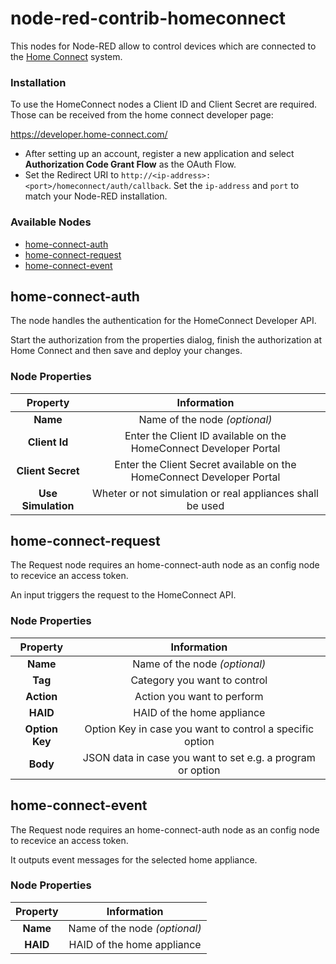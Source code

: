 # node-red-contrib-homeconnect
This nodes for Node-RED allow to control devices which are connected to the [Home Connect](https://www.home-connect.com) system.

### Installation
To use the HomeConnect nodes a Client ID and Client Secret are required. Those can be received from the home connect developer page:

https://developer.home-connect.com/

* After setting up an account, register a new application and select **Authorization Code Grant Flow** as the OAuth Flow.
* Set the Redirect URI to `http://<ip-address>:<port>/homeconnect/auth/callback`. Set the `ip-address` and `port` to match your Node-RED installation.

### Available Nodes
- [home-connect-auth](#home-connect-auth)
- [home-connect-request](#home-connect-request)
- [home-connect-event](#home-connect-event)

## home-connect-auth
The node handles the authentication for the HomeConnect Developer API.

Start the authorization from the properties dialog, finish the authorization at Home Connect and then save and deploy your changes.

### Node Properties

| Property           | Information                                                           |
|:------------------:|:---------------------------------------------------------------------:|
| **Name**           | Name of the node *(optional)*                                         |
| **Client Id**      | Enter the Client ID available on the HomeConnect Developer Portal     |
| **Client Secret**  | Enter the Client Secret available on the HomeConnect Developer Portal |
| **Use Simulation** | Wheter or not simulation or real appliances shall be used             |

## home-connect-request
The Request node requires an home-connect-auth node as an config node to recevice an access token.

An input triggers the request to the HomeConnect API.

### Node Properties

| Property       | Information                                                |
|:--------------:|:----------------------------------------------------------:|
| **Name**       | Name of the node *(optional)*                              |
| **Tag**        | Category you want to control                               |
| **Action**     | Action you want to perform                                 |
| **HAID**       | HAID of the home appliance                                 |
| **Option Key** | Option Key in case you want to control a specific option   |
| **Body**       | JSON data in case you want to set e.g. a program or option |

## home-connect-event
The Request node requires an home-connect-auth node as an config node to recevice an access token.

It outputs event messages for the selected home appliance.

### Node Properties

| Property       | Information                                                |
|:--------------:|:----------------------------------------------------------:|
| **Name**       | Name of the node *(optional)*                              |
| **HAID**       | HAID of the home appliance                                 |
